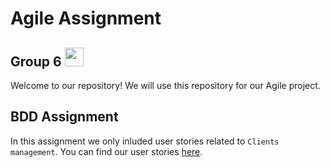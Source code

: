 # Agile Assignment 
## Group 6 <img src="https://raw.githubusercontent.com/MartinHeinz/MartinHeinz/master/wave.gif" width="30px">

Welcome to our repository! 
We will use this repository for our Agile project.

## BDD Assignment
In this assignment we only inluded user stories related to `Clients management`. 
You can find our user stories [here](https://github.com/AgileObjectOrientedProgramming/AgileAssignment/projects/1).
